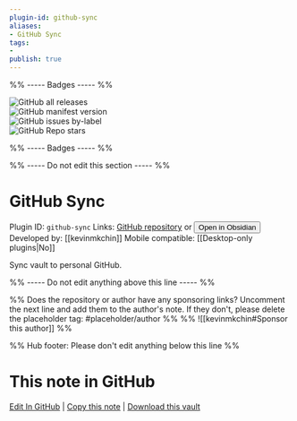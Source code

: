 ```yaml
---
plugin-id: github-sync
aliases:
- GitHub Sync
tags: 
- 
publish: true
---
```


%% ----- Badges ----- %%

![GitHub all releases](https://img.shields.io/github/downloads/kevinmkchin/Obsidian-GitHub-Sync/total?color=573E7A&logo=github&style=for-the-badge)   
![GitHub manifest version](https://img.shields.io/github/manifest-json/v/kevinmkchin/Obsidian-GitHub-Sync?color=573E7A&logo=github&style=for-the-badge)   
![GitHub issues by-label](https://img.shields.io/github/issues/kevinmkchin/Obsidian-GitHub-Sync/help%20wanted?color=573E7A&logo=github&style=for-the-badge)   
![GitHub Repo stars](https://img.shields.io/github/stars/kevinmkchin/Obsidian-GitHub-Sync?color=573E7A&logo=github&style=for-the-badge)

%% ----- Badges ----- %%

%% ----- Do not edit this section ----- %%

# GitHub Sync

Plugin ID: `github-sync`
Links: [GitHub repository](https://github.com/kevinmkchin/Obsidian-GitHub-Sync) or [<button id=HH>Open in Obsidian</button>](obsidian://show-plugin?id=github-sync)
Developed by: [[kevinmkchin]]
Mobile compatible: [[Desktop-only plugins|No]]

Sync vault to personal GitHub.

%% ----- Do not edit anything above this line ----- %% 

%% Does the repository or author have any sponsoring links? Uncomment the next line and add them to the author's note. If they don't, please delete the placeholder tag: #placeholder/author %%
%% ![[kevinmkchin#Sponsor this author]] %%

%% Hub footer: Please don't edit anything below this line %%

# This note in GitHub

<span class="git-footer">[Edit In GitHub](https://github.dev/obsidian-community/obsidian-hub/blob/main/02%20-%20Community%20Expansions/02.05%20All%20Community%20Expansions/Plugins/github-sync.md "git-hub-edit-note") | [Copy this note](https://raw.githubusercontent.com/obsidian-community/obsidian-hub/main/02%20-%20Community%20Expansions/02.05%20All%20Community%20Expansions/Plugins/github-sync.md "git-hub-copy-note") | [Download this vault](https://github.com/obsidian-community/obsidian-hub/archive/refs/heads/main.zip "git-hub-download-vault") </span>
